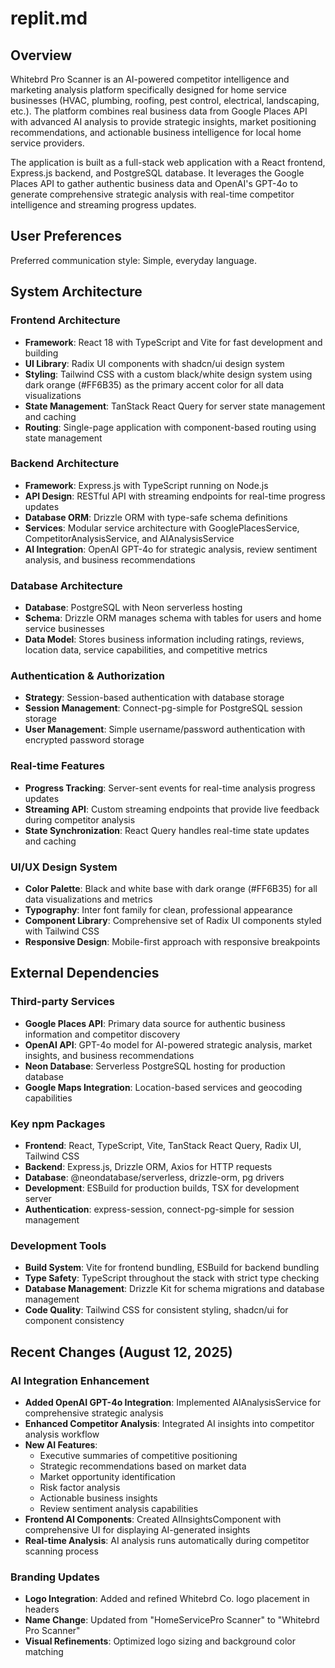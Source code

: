 # replit.md

## Overview

Whitebrd Pro Scanner is an AI-powered competitor intelligence and marketing analysis platform specifically designed for home service businesses (HVAC, plumbing, roofing, pest control, electrical, landscaping, etc.). The platform combines real business data from Google Places API with advanced AI analysis to provide strategic insights, market positioning recommendations, and actionable business intelligence for local home service providers.

The application is built as a full-stack web application with a React frontend, Express.js backend, and PostgreSQL database. It leverages the Google Places API to gather authentic business data and OpenAI's GPT-4o to generate comprehensive strategic analysis with real-time competitor intelligence and streaming progress updates.

## User Preferences

Preferred communication style: Simple, everyday language.

## System Architecture

### Frontend Architecture
- **Framework**: React 18 with TypeScript and Vite for fast development and building
- **UI Library**: Radix UI components with shadcn/ui design system
- **Styling**: Tailwind CSS with a custom black/white design system using dark orange (#FF6B35) as the primary accent color for all data visualizations
- **State Management**: TanStack React Query for server state management and caching
- **Routing**: Single-page application with component-based routing using state management

### Backend Architecture
- **Framework**: Express.js with TypeScript running on Node.js
- **API Design**: RESTful API with streaming endpoints for real-time progress updates
- **Database ORM**: Drizzle ORM with type-safe schema definitions
- **Services**: Modular service architecture with GooglePlacesService, CompetitorAnalysisService, and AIAnalysisService
- **AI Integration**: OpenAI GPT-4o for strategic analysis, review sentiment analysis, and business recommendations

### Database Architecture
- **Database**: PostgreSQL with Neon serverless hosting
- **Schema**: Drizzle ORM manages schema with tables for users and home service businesses
- **Data Model**: Stores business information including ratings, reviews, location data, service capabilities, and competitive metrics

### Authentication & Authorization
- **Strategy**: Session-based authentication with database storage
- **Session Management**: Connect-pg-simple for PostgreSQL session storage
- **User Management**: Simple username/password authentication with encrypted password storage

### Real-time Features
- **Progress Tracking**: Server-sent events for real-time analysis progress updates
- **Streaming API**: Custom streaming endpoints that provide live feedback during competitor analysis
- **State Synchronization**: React Query handles real-time state updates and caching

### UI/UX Design System
- **Color Palette**: Black and white base with dark orange (#FF6B35) for all data visualizations and metrics
- **Typography**: Inter font family for clean, professional appearance
- **Component Library**: Comprehensive set of Radix UI components styled with Tailwind CSS
- **Responsive Design**: Mobile-first approach with responsive breakpoints

## External Dependencies

### Third-party Services
- **Google Places API**: Primary data source for authentic business information and competitor discovery
- **OpenAI API**: GPT-4o model for AI-powered strategic analysis, market insights, and business recommendations
- **Neon Database**: Serverless PostgreSQL hosting for production database
- **Google Maps Integration**: Location-based services and geocoding capabilities

### Key npm Packages
- **Frontend**: React, TypeScript, Vite, TanStack React Query, Radix UI, Tailwind CSS
- **Backend**: Express.js, Drizzle ORM, Axios for HTTP requests
- **Database**: @neondatabase/serverless, drizzle-orm, pg drivers
- **Development**: ESBuild for production builds, TSX for development server
- **Authentication**: express-session, connect-pg-simple for session management

### Development Tools
- **Build System**: Vite for frontend bundling, ESBuild for backend bundling
- **Type Safety**: TypeScript throughout the stack with strict type checking
- **Database Management**: Drizzle Kit for schema migrations and database management
- **Code Quality**: Tailwind CSS for consistent styling, shadcn/ui for component consistency

## Recent Changes (August 12, 2025)

### AI Integration Enhancement
- **Added OpenAI GPT-4o Integration**: Implemented AIAnalysisService for comprehensive strategic analysis
- **Enhanced Competitor Analysis**: Integrated AI insights into competitor analysis workflow
- **New AI Features**:
  - Executive summaries of competitive positioning
  - Strategic recommendations based on market data
  - Market opportunity identification
  - Risk factor analysis
  - Actionable business insights
  - Review sentiment analysis capabilities
- **Frontend AI Components**: Created AIInsightsComponent with comprehensive UI for displaying AI-generated insights
- **Real-time Analysis**: AI analysis runs automatically during competitor scanning process

### Branding Updates
- **Logo Integration**: Added and refined Whitebrd Co. logo placement in headers
- **Name Change**: Updated from "HomeServicePro Scanner" to "Whitebrd Pro Scanner"
- **Visual Refinements**: Optimized logo sizing and background color matching